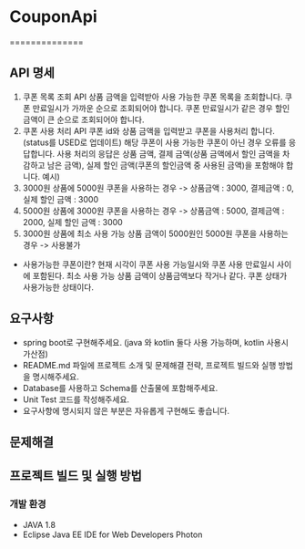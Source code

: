 # CouponApi
==============

## API 명세
1. 쿠폰 목록 조회 API 
상품 금액을 입력받아 사용 가능한 쿠폰 목록을 조회합니다. 
쿠폰 만료일시가 가까운 순으로 조회되어야 합니다. 
쿠폰 만료일시가 같은 경우 할인 금액이 큰 순으로 조회되어야 합니다. 
2. 쿠폰 사용 처리 API 
쿠폰 id와 상품 금액을 입력받고 쿠폰을 사용처리 합니다. (status를 USED로 업데이트) 
해당 쿠폰이 사용 가능한 쿠폰이 아닌 경우 오류를 응답합니다. 
사용 처리의 응답은 상품 금액, 결제 금액(상품 금액에서 할인 금액을 차감하고 남은 금액), 실제 할인
금액(쿠폰의 할인금액 중 사용된 금액)을 포함해야 합니다. 
예시) 
1. 3000원 상품에 5000원 쿠폰을 사용하는 경우
-> 상품금액 : 3000, 결제금액 : 0, 실제 할인 금액 : 3000 
2. 5000원 상품에 3000원 쿠폰을 사용하는 경우
-> 상품금액 : 5000, 결제금액 : 2000, 실제 할인 금액 : 3000 
3. 3000원 상품에 최소 사용 가능 상품 금액이 5000원인 5000원 쿠폰을 사용하는 경우
-> 사용불가
* 사용가능한 쿠폰이란? 
현재 시각이 쿠폰 사용 가능일시와 쿠폰 사용 만료일시 사이에 포함된다. 
최소 사용 가능 상품 금액이 상품금액보다 작거나 같다. 
쿠폰 상태가 사용가능한 상태이다.

## 요구사항
* spring boot로 구현해주세요. (java 와 kotlin 둘다 사용 가능하며, kotlin 사용시 가산점) 
* README.md 파일에 프로젝트 소개 및 문제해결 전략, 프로젝트 빌드와 실행 방법을 명시해주세요. 
* Database를 사용하고 Schema를 산출물에 포함해주세요. 
* Unit Test 코드를 작성해주세요. 
* 요구사항에 명시되지 않은 부분은 자유롭게 구현해도 좋습니다.

## 문제해결



## 프로젝트 빌드 및 실행 방법
### 개발 환경 
- JAVA 1.8
- Eclipse Java EE IDE for Web Developers Photon



